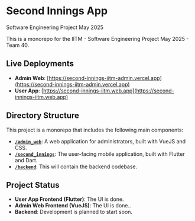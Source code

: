 # Second Innings App

Software Engineering Project May 2025

This is a monorepo for the IITM - Software Engineering Project May 2025 - Team 40.

## Live Deployments

-   **Admin Web**: [https://second-innings-iitm-admin.vercel.app](https://second-innings-iitm-admin.vercel.app)
-   **User App**: [https://second-innings-iitm.web.app](https://second-innings-iitm.web.app)

## Directory Structure

This project is a monorepo that includes the following main components:

-   **[`/admin_web`](./admin_web/README.md)**: A web application for administrators, built with VueJS and CSS.
-   **[`/second_innings`](./second_innings/README.md)**: The user-facing mobile application, built with Flutter and Dart.
-   **[`/backend`](./backend/README.md)**: This will contain the backend codebase.

## Project Status

-   **User App Frontend (Flutter)**: The UI is done.
-   **Admin Web Frontend (VueJS)**: The UI is done..
-   **Backend**: Development is planned to start soon.
